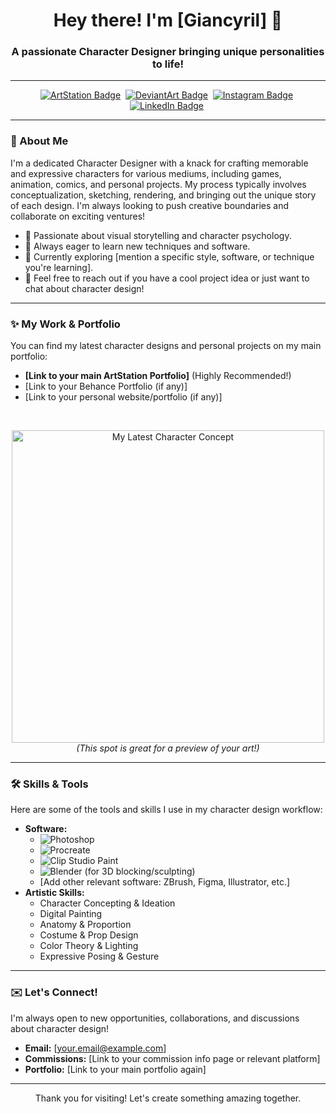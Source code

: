 <h1 align="center">Hey there! I'm [Giancyril] 👋</h1>
<h3 align="center">A passionate Character Designer bringing unique personalities to life!</h3>

---

<p align="center">
  <a href="[Link to your ArtStation profile]"><img src="https://img.shields.io/badge/ArtStation-%231769FF.svg?&style=for-the-badge&logo=artstation&logoColor=white" alt="ArtStation Badge"/></a>&nbsp;
  <a href="[Link to your DeviantArt profile]"><img src="https://img.shields.io/badge/DeviantArt-05CC47?style=for-the-badge&logo=deviantart&logoColor=white" alt="DeviantArt Badge"/></a>&nbsp;
  <a href="[Link to your Instagram profile]"><img src="https://img.shields.io/badge/Instagram-E4405F?style=for-the-badge&logo=instagram&logoColor=white" alt="Instagram Badge"/></a>&nbsp;
  <a href="[Link to your LinkedIn profile (if applicable)]"><img src="https://img.shields.io/badge/LinkedIn-0077B5?style=for-the-badge&logo=linkedin&logoColor=white" alt="LinkedIn Badge"/></a>&nbsp;
  </p>

---

### 🎨 About Me

I'm a dedicated Character Designer with a knack for crafting memorable and expressive characters for various mediums, including games, animation, comics, and personal projects. My process typically involves conceptualization, sketching, rendering, and bringing out the unique story of each design. I'm always looking to push creative boundaries and collaborate on exciting ventures!

-   🌟 Passionate about visual storytelling and character psychology.
-   🚀 Always eager to learn new techniques and software.
-   🌱 Currently exploring [mention a specific style, software, or technique you're learning].
-   💬 Feel free to reach out if you have a cool project idea or just want to chat about character design!

---

### ✨ My Work & Portfolio

You can find my latest character designs and personal projects on my main portfolio:

* **[Link to your main ArtStation Portfolio]** (Highly Recommended!)
* [Link to your Behance Portfolio (if any)]
* [Link to your personal website/portfolio (if any)]

<br>

<p align="center">
  <img src="[Link to an eye-catching character concept image within your GitHub repo or external link]" alt="My Latest Character Concept" width="500"/>
  <br>
  <em>(This spot is great for a preview of your art!)</em>
</p>

---

### 🛠️ Skills & Tools

Here are some of the tools and skills I use in my character design workflow:

* **Software:**
    * <img src="https://img.shields.io/badge/Photoshop-31A8FF?style=for-the-badge&logo=adobe-photoshop&logoColor=white" alt="Photoshop"/>
    * <img src="https://img.shields.io/badge/Procreate-F4697F?style=for-the-badge&logo=procreate&logoColor=white" alt="Procreate"/>
    * <img src="https://img.shields.io/badge/ClipStudioPaint-000000?style=for-the-badge&logo=clip-studio-paint&logoColor=white" alt="Clip Studio Paint"/>
    * <img src="https://img.shields.io/badge/Blender-F5792A?style=for-the-badge&logo=blender&logoColor=white" alt="Blender"/> (for 3D blocking/sculpting)
    * [Add other relevant software: ZBrush, Figma, Illustrator, etc.]
* **Artistic Skills:**
    * Character Concepting & Ideation
    * Digital Painting
    * Anatomy & Proportion
    * Costume & Prop Design
    * Color Theory & Lighting
    * Expressive Posing & Gesture

---

### ✉️ Let's Connect!

I'm always open to new opportunities, collaborations, and discussions about character design!

* **Email:** [your.email@example.com]
* **Commissions:** [Link to your commission info page or relevant platform]
* **Portfolio:** [Link to your main portfolio again]

---
<p align="center">
  Thank you for visiting! Let's create something amazing together.
</p>
